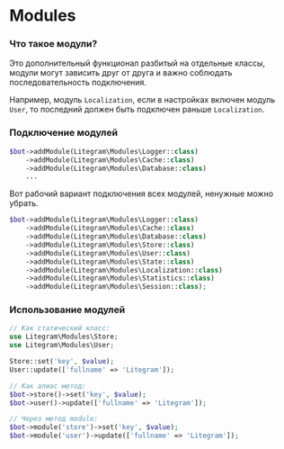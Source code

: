 # Modules

### Что такое модули?

Это дополнительный функционал разбитый на отдельные классы, модули могут зависить друг от друга и важно соблюдать последовательность подключения.

Например, модуль `Localization`, если в настройках включен модуль `User`, то последний должен быть подключен раньше `Localization`.

### Подключение модулей

```php
$bot->addModule(Litegram\Modules\Logger::class)
    ->addModule(Litegram\Modules\Cache::class)
    ->addModule(Litegram\Modules\Database::class)
    ...
```

Вот рабочий вариант подключения всех модулей, ненужные можно убрать.

```php
$bot->addModule(Litegram\Modules\Logger::class)
    ->addModule(Litegram\Modules\Cache::class)
    ->addModule(Litegram\Modules\Database::class)
    ->addModule(Litegram\Modules\Store::class)
    ->addModule(Litegram\Modules\User::class)
    ->addModule(Litegram\Modules\State::class)
    ->addModule(Litegram\Modules\Localization::class)
    ->addModule(Litegram\Modules\Statistics::class)
    ->addModule(Litegram\Modules\Session::class);
```

### Использование модулей

```php
// Как статический класс:
use Litegram\Modules\Store;
use Litegram\Modules\User;

Store::set('key', $value);
User::update(['fullname' => 'Litegram']);
```

```php
// Как алиас метод:
$bot->store()->set('key', $value);
$bot->user()->update(['fullname' => 'Litegram']);
```

```php
// Через метод module:
$bot->module('store')->set('key', $value);
$bot->module('user')->update(['fullname' => 'Litegram']);
```
